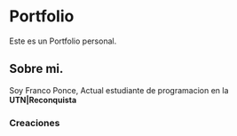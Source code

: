 # Portfolio 
Este es un Portfolio personal.
## Sobre mi.
Soy Franco Ponce, Actual estudiante de programacion en la **UTN|Reconquista**

### Creaciones 

